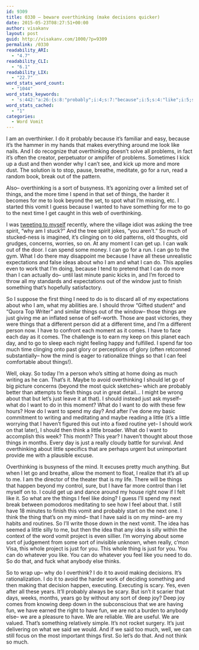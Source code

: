 ```yaml
---
id: 9309
title: 0330 – beware overthinking (make decisions quicker)
date: 2015-05-23T08:27:51+00:00
author: visakanv
layout: post
guid: http://visakanv.com/1000/?p=9309
permalink: /0330
readability_ARI:
  - "4.7"
readability_CLI:
  - "6.1"
readability_LIX:
  - "22.7"
word_stats_word_count:
  - "1044"
word_stats_keywords:
  - 's:442:"a:26:{s:8:"probably";i:4;s:7:"because";i:5;s:4:"like";i:5;s:12:"overthinking";i:6;s:4:"sort";i:4;s:6:"things";i:12;s:4:"time";i:4;s:5:"spend";i:5;s:5:"vomit";i:4;s:6:"moment";i:4;s:12:"expectations";i:3;s:4:"work";i:3;s:4:"just";i:8;s:5:"thing";i:3;s:9:"different";i:3;s:6:"person";i:3;s:5:"comes";i:3;s:4:"mind";i:4;s:4:"feel";i:4;s:5:"avoid";i:3;s:4:"want";i:4;s:6:"little";i:5;s:5:"think";i:3;s:4:"said";i:3;s:4:"idea";i:3;s:4:"deep";i:3;}";'
word_stats_cached:
  - "1"
categories:
  - Word Vomit
---
```

I am an overthinker. I do it probably because it&#8217;s familiar and easy, because it&#8217;s the hammer in my hands that makes everything around me look like nails. And I do recognize that overthinking doesn&#8217;t solve all problems, in fact it&#8217;s often the creator, perpetuator or amplifer of problems. Sometimes I kick up a dust and then wonder why I can&#8217;t see, and kick up more and more dust. The solution is to stop, pause, breathe, meditate, go for a run, read a random book, break out of the pattern.

Also– overthinking is a sort of busyness. It&#8217;s agonizing over a limited set of things, and the more time I spend in that set of things, the harder it becomes for me to look beyond the set, to spot what I&#8217;m missing, etc. I started this vomit I guess because I wanted to have something for me to go to the next time I get caught in this web of overthinking.

I was [tweeting to myself](https://twitter.com/visakanv/status/601412135135023104) recently, where the village idiot was asking the tree spirit, &#8220;why am I stuck?&#8221; And the tree spirit jokes, &#8220;you aren&#8217;t.&#8221; So much of stucked-ness is imagined, it&#8217;s clinging on to old patterns, old thoughts, old grudges, concerns, worries, so on. At any moment I can get up. I can walk out of the door. I can spend some money. I can go for a run. I can go to the gym. What I do there may disappoint me because I have all these unrealistic expectations and false ideas about who I am and what I can do. This applies even to work that I&#8217;m doing, because I tend to pretend that I can do more than I can actually do– until last minute panic kicks in, and I&#8217;m forced to throw all my standards and expectations out of the window just to finish something that&#8217;s hopefully satisfactory.

So I suppose the first thing I need to do is to discard all of my expectations about who I am, what my abilities are. I should throw &#8220;Gifted student&#8221; and &#8220;Quora Top Writer&#8221; and similar things out of the window– those things are just giving me an inflated sense of self-worth. Those are past victories, they were things that a different person did at a different time, and I&#8217;m a different person now. I have to confront each moment as it comes. I have to face each day as it comes. The challenge is to earn my keep on this planet each day, and to go to sleep each night feeling happy and fulfilled. I spend far too much time clinging onto past glory or perceptions of glory (often retconned substantially– how the mind is eager to rationalize things so that I can feel comfortable about things!).

Well, okay. So today I&#8217;m a person who&#8217;s sitting at home doing as much writing as he can. That&#8217;s it. Maybe to avoid overthinking I should let go of big picture concerns (beyond the most quick sketches– which are probably better than attempts to flesh things out in great detail&#8230; I might be wrong about that but let&#8217;s just leave it at that). I should instead just ask myself– what do I want to do in this moment? What do I want to do with these few hours? How do I want to spend my day? And after I&#8217;ve done my basic commitment to writing and meditating and maybe reading a little (it&#8217;s a little worrying that I haven&#8217;t figured this out into a fixed routine yet– I should work on that later), I should then think a little broader. What do I want to accomplish this week? This month? This year? I haven&#8217;t thought about those things in months. Every day is just a really cloudy battle for survival. And overthinking about little specifics that are perhaps urgent but unimportant provide me with a plausible excuse.

Overthinking is busyness of the mind. It excuses pretty much anything. But when I let go and breathe, allow the moment to float, I realize that it&#8217;s all up to me. I am the director of the theater that is my life. There will be things that happen beyond my control, sure, but I have far more control than I let myself on to. I could get up and dance around my house right now if I felt like it. So what are the things I feel like doing? I guess I&#8217;ll spend my next break between pomodoros meditating to see how I feel about that. I still have 18 minutes to finish this vomit and probably start on the next one. I think the thing that&#8217;s on my mind– that I have said is on my mind– are my habits and routines. So I&#8217;ll write those down in the next vomit. The idea has seemed a little silly to me, but then the idea that any idea is silly within the context of the word vomit project is even sillier. I&#8217;m worrying about some sort of judgement from some sort of invisible unknown, when really, c&#8217;mon Visa, this whole project is just for you. This whole thing is just for you. You can do whatever you like. You can do whatever you feel like you need to do. So do that, and fuck what anybody else thinks.

So to wrap up– why do I overthink? I do it to avoid making decisions. It&#8217;s rationalization. I do it to avoid the harder work of deciding something and then making that decision happen, executing. Executing is scary. Yes, even after all these years. It&#8217;ll probably always be scary. But isn&#8217;t it scarier that days, weeks, months, years go by without any sort of deep joy? Deep joy comes from knowing deep down in the subconscious that we are having fun, we have earned the right to have fun, we are not a burden to anybody else– we are a pleasure to have. We are reliable. We are useful. We are valued. That&#8217;s something relatively simple. It&#8217;s not rocket surgery. It&#8217;s just delivering on what we said we would. And if we said too much, well, we can still focus on the most important things first. So let&#8217;s do that. And not think so much.